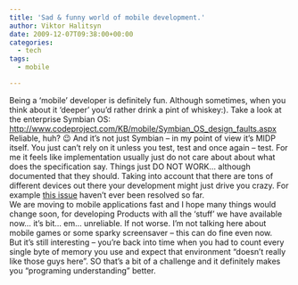 ```yaml
---
title: 'Sad & funny world of mobile development.'
author: Viktor Halitsyn
date: 2009-12-07T09:38:00+00:00
categories:
  - tech
tags:
  - mobile

---
```

<span style="font-family: Verdana; font-size: 13px;"></span>

<div style="margin-bottom: 0px; margin-top: 0px;">
      Being a &#8216;mobile&#8217; developer is definitely fun. Although sometimes, when you think about it &#8216;deeper&#8217; you&#8217;d rather drink a pint of whiskey:). Take a look at the enterprise Symbian OS:
</div>

<div style="margin-bottom: 0px; margin-top: 0px;">
  <a href="http://www.codeproject.com/KB/mobile/Symbian_OS_design_faults.aspx">http://www.codeproject.com/KB/mobile/Symbian_OS_design_faults.aspx</a>  
</div>

<div style="margin-bottom: 0px; margin-top: 0px;">
  Reliable, huh? 😉 And it&#8217;s not just Symbian &#8211; in my point of view it&#8217;s MIDP itself. You just can&#8217;t rely on it unless you test, test and once again &#8211; test. For me it feels like implementation usually just do not care about about what does the specification say. Things just DO NOT WORK&#8230; although documented that they should. Taking into account that there are tons of different devices out there your development might just drive you crazy. For example <a href="http://developer.sonyericsson.com/community/message/128778#128778">this issue</a> haven&#8217;t ever been resolved so far. 
</div>

<div style="margin-bottom: 0px; margin-top: 0px;">
     We are moving to mobile applications fast and I hope many things would change soon, for developing Products with all the &#8216;stuff&#8217; we have available now&#8230; it&#8217;s bit&#8230; em&#8230; unreliable. If not worse. I&#8217;m not talking here about mobile games or some sparky screensaver &#8211; this can do fine even now.
</div>

<div style="margin-bottom: 0px; margin-top: 0px;">
     But it&#8217;s still interesting &#8211; you&#8217;re back into time when you had to count every single byte of memory you use and expect that environment &#8220;doesn&#8217;t really like those guys here&#8221;. SO that&#8217;s a bit of a challenge and it definitely makes you &#8220;programing understanding&#8221; better.
</div>